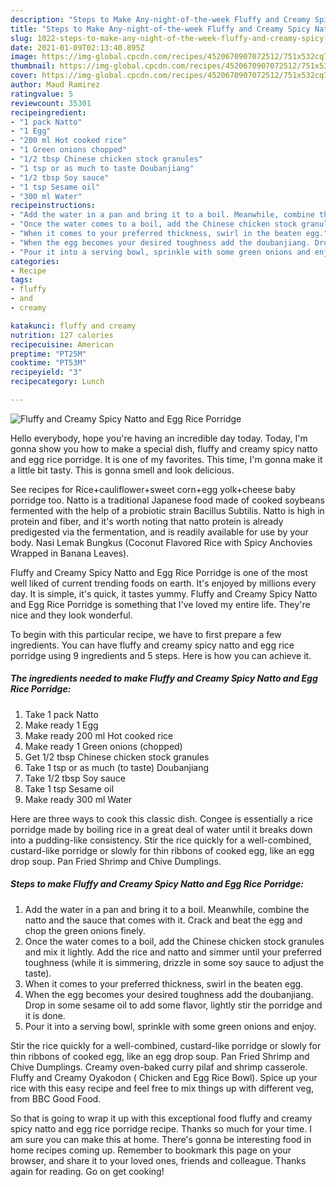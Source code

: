 ```yaml
---
description: "Steps to Make Any-night-of-the-week Fluffy and Creamy Spicy Natto and Egg Rice Porridge"
title: "Steps to Make Any-night-of-the-week Fluffy and Creamy Spicy Natto and Egg Rice Porridge"
slug: 1022-steps-to-make-any-night-of-the-week-fluffy-and-creamy-spicy-natto-and-egg-rice-porridge
date: 2021-01-09T02:13:40.895Z
image: https://img-global.cpcdn.com/recipes/4520670907072512/751x532cq70/fluffy-and-creamy-spicy-natto-and-egg-rice-porridge-recipe-main-photo.jpg
thumbnail: https://img-global.cpcdn.com/recipes/4520670907072512/751x532cq70/fluffy-and-creamy-spicy-natto-and-egg-rice-porridge-recipe-main-photo.jpg
cover: https://img-global.cpcdn.com/recipes/4520670907072512/751x532cq70/fluffy-and-creamy-spicy-natto-and-egg-rice-porridge-recipe-main-photo.jpg
author: Maud Ramirez
ratingvalue: 5
reviewcount: 35301
recipeingredient:
- "1 pack Natto"
- "1 Egg"
- "200 ml Hot cooked rice"
- "1 Green onions chopped"
- "1/2 tbsp Chinese chicken stock granules"
- "1 tsp or as much to taste Doubanjiang"
- "1/2 tbsp Soy sauce"
- "1 tsp Sesame oil"
- "300 ml Water"
recipeinstructions:
- "Add the water in a pan and bring it to a boil. Meanwhile, combine the natto and the sauce that comes with it. Crack and beat the egg and chop the green onions finely."
- "Once the water comes to a boil, add the Chinese chicken stock granules and mix it lightly. Add the rice and natto and simmer until your preferred toughness (while it is simmering, drizzle in some soy sauce to adjust the taste)."
- "When it comes to your preferred thickness, swirl in the beaten egg."
- "When the egg becomes your desired toughness add the doubanjiang. Drop in some sesame oil to add some flavor, lightly stir the porridge and it is done."
- "Pour it into a serving bowl, sprinkle with some green onions and enjoy."
categories:
- Recipe
tags:
- fluffy
- and
- creamy

katakunci: fluffy and creamy 
nutrition: 127 calories
recipecuisine: American
preptime: "PT25M"
cooktime: "PT53M"
recipeyield: "3"
recipecategory: Lunch

---
```



![Fluffy and Creamy Spicy Natto and Egg Rice Porridge](https://img-global.cpcdn.com/recipes/4520670907072512/751x532cq70/fluffy-and-creamy-spicy-natto-and-egg-rice-porridge-recipe-main-photo.jpg)

Hello everybody, hope you're having an incredible day today. Today, I'm gonna show you how to make a special dish, fluffy and creamy spicy natto and egg rice porridge. It is one of my favorites. This time, I'm gonna make it a little bit tasty. This is gonna smell and look delicious.

See recipes for Rice+cauliflower+sweet corn+egg yolk+cheese baby porridge too. Natto is a traditional Japanese food made of cooked soybeans fermented with the help of a probiotic strain Bacillus Subtilis. Natto is high in protein and fiber, and it&#39;s worth noting that natto protein is already predigested via the fermentation, and is readily available for use by your body. Nasi Lemak Bungkus (Coconut Flavored Rice with Spicy Anchovies Wrapped in Banana Leaves).

Fluffy and Creamy Spicy Natto and Egg Rice Porridge is one of the most well liked of current trending foods on earth. It's enjoyed by millions every day. It is simple, it's quick, it tastes yummy. Fluffy and Creamy Spicy Natto and Egg Rice Porridge is something that I've loved my entire life. They're nice and they look wonderful.


To begin with this particular recipe, we have to first prepare a few ingredients. You can have fluffy and creamy spicy natto and egg rice porridge using 9 ingredients and 5 steps. Here is how you can achieve it.

<!--inarticleads1-->

##### The ingredients needed to make Fluffy and Creamy Spicy Natto and Egg Rice Porridge:

1. Take 1 pack Natto
1. Make ready 1 Egg
1. Make ready 200 ml Hot cooked rice
1. Make ready 1 Green onions (chopped)
1. Get 1/2 tbsp Chinese chicken stock granules
1. Take 1 tsp or as much (to taste) Doubanjiang
1. Take 1/2 tbsp Soy sauce
1. Take 1 tsp Sesame oil
1. Make ready 300 ml Water


Here are three ways to cook this classic dish. Congee is essentially a rice porridge made by boiling rice in a great deal of water until it breaks down into a pudding-like consistency. Stir the rice quickly for a well-combined, custard-like porridge or slowly for thin ribbons of cooked egg, like an egg drop soup. Pan Fried Shrimp and Chive Dumplings. 

<!--inarticleads2-->

##### Steps to make Fluffy and Creamy Spicy Natto and Egg Rice Porridge:

1. Add the water in a pan and bring it to a boil. Meanwhile, combine the natto and the sauce that comes with it. Crack and beat the egg and chop the green onions finely.
1. Once the water comes to a boil, add the Chinese chicken stock granules and mix it lightly. Add the rice and natto and simmer until your preferred toughness (while it is simmering, drizzle in some soy sauce to adjust the taste).
1. When it comes to your preferred thickness, swirl in the beaten egg.
1. When the egg becomes your desired toughness add the doubanjiang. Drop in some sesame oil to add some flavor, lightly stir the porridge and it is done.
1. Pour it into a serving bowl, sprinkle with some green onions and enjoy.


Stir the rice quickly for a well-combined, custard-like porridge or slowly for thin ribbons of cooked egg, like an egg drop soup. Pan Fried Shrimp and Chive Dumplings. Creamy oven-baked curry pilaf and shrimp casserole. Fluffy and Creamy Oyakodon ( Chicken and Egg Rice Bowl). Spice up your rice with this easy recipe and feel free to mix things up with different veg, from BBC Good Food. 

So that is going to wrap it up with this exceptional food fluffy and creamy spicy natto and egg rice porridge recipe. Thanks so much for your time. I am sure you can make this at home. There's gonna be interesting food in home recipes coming up. Remember to bookmark this page on your browser, and share it to your loved ones, friends and colleague. Thanks again for reading. Go on get cooking!
